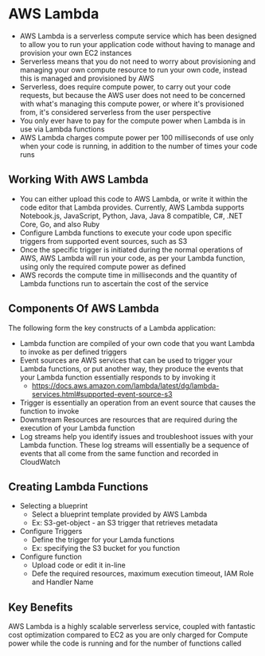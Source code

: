 # AWS Lambda

- AWS Lambda is a serverless compute service which has been designed to allow you to run your application code without having to manage and provision your own EC2 instances
- Serverless means that you do not need to worry about provisioning and managing your own compute resource to run your own code, instead this is managed and provisioned by AWS
- Serverless, does require compute power, to carry out your code requests, but because the AWS user does not need to be concerned with what's managing this compute power, or where it's provisioned from, it's considered serverless from the user perspective
- You only ever have to pay for the compute power when Lambda is in use via Lambda functions
- AWS Lambda charges compute power per 100 milliseconds of use only when your code is running, in addition to the number of times your code runs


## Working With AWS Lambda

- You can either upload this code to AWS Lambda, or write it within the code editor that Lambda provides. Currently, AWS Lambda supports Notebook.js, JavaScript, Python, Java, Java 8 compatible, C#, .NET Core, Go, and also Ruby
- Configure Lambda functions to execute your code upon specific triggers from supported event sources, such as S3 
- Once the specific trigger is initiated during the normal operations of AWS, AWS Lambda will run your code, as per your Lambda function, using only the required compute power as defined
- AWS records the compute time in milliseconds and the quantity of Lambda functions run to ascertain the cost of the service


## Components Of AWS Lambda

The following form the key constructs of a Lambda application:
- Lambda function are compiled of your own code that you want Lambda to invoke as per defined triggers
- Event sources are AWS services that can be used to trigger your Lambda functions, or put another way, they produce the events that your Lambda function essentially responds to by invoking it
  - https://docs.aws.amazon.com/lambda/latest/dg/lambda-services.html#supported-event-source-s3
- Trigger is essentially an operation from an event source that causes the function to invoke
- Downstream Resources are resources that are required during the execution of your Lambda function
- Log streams help you identify issues and troubleshoot issues with your Lambda function. These log streams will essentially be a sequence of events that all come from the same function and recorded in CloudWatch

## Creating Lambda Functions

- Selecting a blueprint
  - Select a blueprint template provided by AWS Lambda
  - Ex: S3-get-object - an S3 trigger that retrieves metadata
- Configure Triggers
  - Define the trigger for your Lamda functions
  - Ex: specifying the S3 bucket for you function
- Configure function
  - Upload code or edit it in-line
  - Defe the required resources, maximum execution timeout, IAM Role and Handler Name


## Key Benefits

AWS Lambda is a highly scalable serverless service, coupled with fantastic cost optimization compared to EC2 as you are only charged for Compute power while the code is running and for the number of functions called
